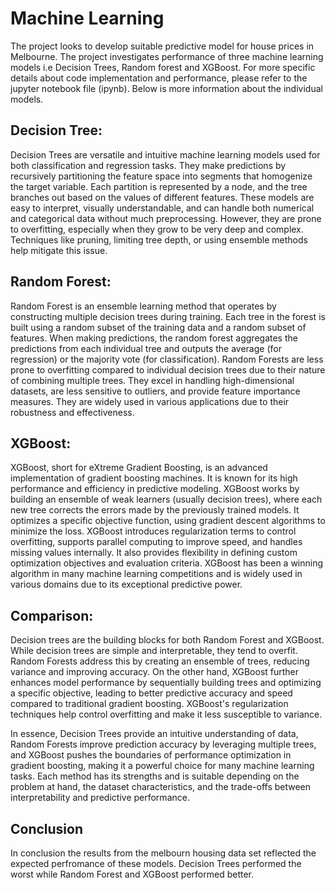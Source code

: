 # Machine Learning
The project looks to develop suitable predictive model for house prices in Melbourne. The project investigates performance of 
three machine learning models i.e Decision Trees, Random forest and XGBoost. For more specific details about code implementation
and performance, please refer to the jupyter notebook file (ipynb). Below is more information about the individual models.

## Decision Tree:
Decision Trees are versatile and intuitive machine learning models used for both classification and regression tasks. They make predictions by recursively partitioning the feature space into segments that homogenize the target variable. Each partition is represented by a node, and the tree branches out based on the values of different features. These models are easy to interpret, visually understandable, and can handle both numerical and categorical data without much preprocessing. However, they are prone to overfitting, especially when they grow to be very deep and complex. Techniques like pruning, limiting tree depth, or using ensemble methods help mitigate this issue.

## Random Forest:

Random Forest is an ensemble learning method that operates by constructing multiple decision trees during training. Each tree in the forest is built using a random subset of the training data and a random subset of features. When making predictions, the random forest aggregates the predictions from each individual tree and outputs the average (for regression) or the majority vote (for classification). Random Forests are less prone to overfitting compared to individual decision trees due to their nature of combining multiple trees. They excel in handling high-dimensional datasets, are less sensitive to outliers, and provide feature importance measures. They are widely used in various applications due to their robustness and effectiveness.

## XGBoost:

XGBoost, short for eXtreme Gradient Boosting, is an advanced implementation of gradient boosting machines. It is known for its high performance and efficiency in predictive modeling. XGBoost works by building an ensemble of weak learners (usually decision trees), where each new tree corrects the errors made by the previously trained models. It optimizes a specific objective function, using gradient descent algorithms to minimize the loss. XGBoost introduces regularization terms to control overfitting, supports parallel computing to improve speed, and handles missing values internally. It also provides flexibility in defining custom optimization objectives and evaluation criteria. XGBoost has been a winning algorithm in many machine learning competitions and is widely used in various domains due to its exceptional predictive power.

## Comparison:

Decision trees are the building blocks for both Random Forest and XGBoost. While decision trees are simple and interpretable, they tend to overfit. Random Forests address this by creating an ensemble of trees, reducing variance and improving accuracy. On the other hand, XGBoost further enhances model performance by sequentially building trees and optimizing a specific objective, leading to better predictive accuracy and speed compared to traditional gradient boosting. XGBoost's regularization techniques help control overfitting and make it less susceptible to variance.

In essence, Decision Trees provide an intuitive understanding of data, Random Forests improve prediction accuracy by leveraging multiple trees, and XGBoost pushes the boundaries of performance optimization in gradient boosting, making it a powerful choice for many machine learning tasks. Each method has its strengths and is suitable depending on the problem at hand, the dataset characteristics, and the trade-offs between interpretability and predictive performance.

## Conclusion
In conclusion the results from the melbourn housing data set reflected the expected perfromance of these models. Decision Trees performed the worst
 while Random Forest and XGBoost performed better. 
